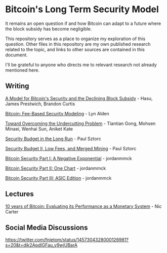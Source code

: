 # Bitcoin's Long Term Security Model

It remains an open question if and how Bitcoin can adapt to a future where the block subsidy has become negligible.

This repository serves as a place to organize my exploration of this question. Other files in this repository are my own published research related to the topic, and links to other sources are contained in this document.

I'll be grateful to anyone who directs me to relevant research not already mentioned here.


## Writing

[A Model for Bitcoin's Security and the Declining Block Subsidy](https://uncommoncore.co/wp-content/uploads/2019/10/A-model-for-Bitcoins-security-and-the-declining-block-subsidy-v1.06.pdf) - Hasu, James Prestwich, Brandon Curtis

[Bitcoin: Fee-Based Security Modeling](https://www.lynalden.com/bitcoin-security-modeling/) - Lyn Alden

[Toward Overcoming the Undercutting Problem](https://arxiv.org/abs/2007.11480) - Tiantian Gong, Mohsen Minaei, Wenhai Sun, Aniket Kate

[Security Budget in the Long Run](https://www.truthcoin.info/blog/security-budget/) - Paul Sztorc

[Security Budget II, Low Fees, and Merged Mining](https://www.truthcoin.info/blog/security-budget-ii-mm/) - Paul Sztorc

[Bitcoin Security Part I: A Negative Exponential](https://www.jordanmmck.com/crypto/bitcoin-security) - jordanmmck

[Bitcoin Security Part II: One Chart](https://www.jordanmmck.com/crypto/bitcoin-chart) - jordanmmck

[Bitcoin Security Part III: ASIC Edition](https://www.jordanmmck.com/crypto/bitcoin-asic) - jordanmmck

## Lectures

[10 years of Bitcoin: Evaluating its Performance as a Monetary System](https://youtu.be/AyOyNF-bCkA) - Nic Carter


## Social Media Discussions

https://twitter.com/fnietom/status/1457304328000126981?s=20&t=dik2ApdlGFau_y9wjUBarA


